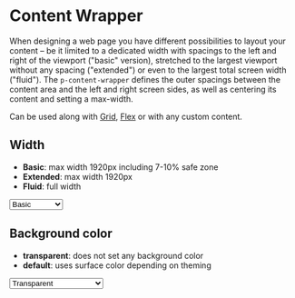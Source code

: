 # Content Wrapper

When designing a web page you have different possibilities to layout your content – be it limited to a dedicated width
with spacings to the left and right of the viewport ("basic" version), stretched to the largest viewport without any
spacing ("extended") or even to the largest total screen width ("fluid"). The `p-content-wrapper` defines the outer
spacings between the content area and the left and right screen sides, as well as centering its content and setting a
max-width.

Can be used along with [Grid](components/grid), [Flex](components/flex) or with any custom content.

<TableOfContents></TableOfContents>

## Width

- **Basic**: max width 1920px including 7-10% safe zone
- **Extended**: max width 1920px
- **Fluid**: full width

<Playground :markup="basic" :config="config">
  <select v-model="width" aria-label="Select width">
    <option disabled>Select width</option>
    <option value="basic">Basic</option>
    <option value="extended">Extended</option>
    <option value="fluid">Fluid</option>
  </select>
</Playground>

## Background color

- **transparent**: does not set any background color
- **default**: uses surface color depending on theming

<Playground :markup="transparent" class="playground-content-wrapper-background-color" :config="config">
  <select v-model="backgroundColor" aria-label="Select background color">
    <option disabled>Select background color</option>
    <option value="transparent">Transparent</option>
    <option value="default">Default</option>    
  </select>
</Playground>

<script lang="ts">
import Vue from 'vue';
import Component from 'vue-class-component';

@Component
export default class Code extends Vue {
  width = 'basic';
  backgroundColor = 'transparent';
  config = { themeable: true };    
  
  get basic(){
    return `<p-content-wrapper width="${this.width}">
  <div class="example-content">Some content</div>
</p-content-wrapper>`;
  }

  get transparent(){
    return `<p-content-wrapper background-color="${this.backgroundColor}">
  <div class="example-content">Some content</div>
</p-content-wrapper>`;
  }
}
</script>

<style scoped lang="scss">
  @import '~@porsche-design-system/components-js/utilities/scss';

  :deep(.playground-content-wrapper-background-color .demo){
    background-color: deeppink;
  }  
  
  :deep(.example-content) {
    @include pds-text-small;
    color: $pds-theme-light-base;
    text-align: center;
    background: lightskyblue;
  }
</style>
